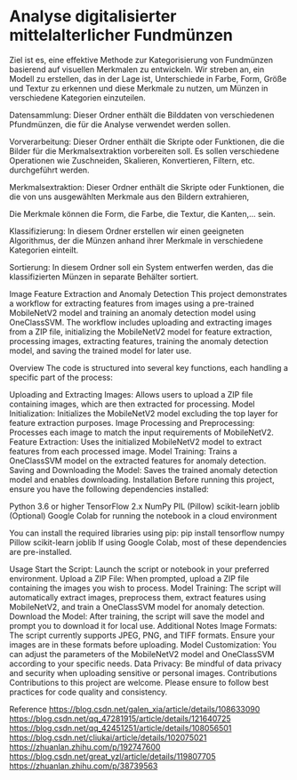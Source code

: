 # Analyse digitalisierter mittelalterlicher Fundmünzen

Ziel ist es, eine effektive Methode zur Kategorisierung von Fundmünzen basierend auf 
visuellen Merkmalen zu entwickeln. Wir streben an, ein Modell zu erstellen, das in der 
Lage ist, Unterschiede in Farbe, Form, Größe und Textur zu erkennen und diese Merkmale 
zu nutzen, um Münzen in verschiedene Kategorien einzuteilen.

Datensammlung: 
Dieser Ordner enthält die Bilddaten von verschiedenen Pfundmünzen, 
die für die Analyse verwendet werden sollen.

Vorverarbeitung:
Dieser Ordner enthält die Skripte oder Funktionen,
die die Bilder für die Merkmalsextraktion vorbereiten soll.
Es sollen verschiedene Operationen wie Zuschneiden, Skalieren, Konvertieren, 
Filtern, etc. durchgeführt werden.

Merkmalsextraktion:
Dieser Ordner enthält die Skripte oder Funktionen, 
die die von uns ausgewählten Merkmale aus den Bildern extrahieren,

Die Merkmale können die Form, die Farbe, die Textur, die Kanten,... sein.

Klassifizierung: 
In diesem Ordner erstellen wir einen geeigneten Algorithmus,
der die Münzen anhand ihrer Merkmale in verschiedene Kategorien einteilt.

Sortierung: 
In diesem Ordner soll ein System entwerfen werden,
das die klassifizierten Münzen in separate Behälter sortiert.


Image Feature Extraction and Anomaly Detection
This project demonstrates a workflow for extracting features from images using a pre-trained MobileNetV2 model and training an anomaly detection model using OneClassSVM. The workflow includes uploading and extracting images from a ZIP file, initializing the MobileNetV2 model for feature extraction, processing images, extracting features, training the anomaly detection model, and saving the trained model for later use.

Overview
The code is structured into several key functions, each handling a specific part of the process:

Uploading and Extracting Images: Allows users to upload a ZIP file containing images, which are then extracted for processing.
Model Initialization: Initializes the MobileNetV2 model excluding the top layer for feature extraction purposes.
Image Processing and Preprocessing: Processes each image to match the input requirements of MobileNetV2.
Feature Extraction: Uses the initialized MobileNetV2 model to extract features from each processed image.
Model Training: Trains a OneClassSVM model on the extracted features for anomaly detection.
Saving and Downloading the Model: Saves the trained anomaly detection model and enables downloading.
Installation
Before running this project, ensure you have the following dependencies installed:

Python 3.6 or higher
TensorFlow 2.x
NumPy
PIL (Pillow)
scikit-learn
joblib
(Optional) Google Colab for running the notebook in a cloud environment

You can install the required libraries using pip:
pip install tensorflow numpy Pillow scikit-learn joblib
If using Google Colab, most of these dependencies are pre-installed.

Usage
Start the Script: Launch the script or notebook in your preferred environment.
Upload a ZIP File: When prompted, upload a ZIP file containing the images you wish to process.
Model Training: The script will automatically extract images, preprocess them, extract features using MobileNetV2, and train a OneClassSVM model for anomaly detection.
Download the Model: After training, the script will save the model and prompt you to download it for local use.
Additional Notes
Image Formats: The script currently supports JPEG, PNG, and TIFF formats. Ensure your images are in these formats before uploading.
Model Customization: You can adjust the parameters of the MobileNetV2 model and OneClassSVM according to your specific needs.
Data Privacy: Be mindful of data privacy and security when uploading sensitive or personal images.
Contributions
Contributions to this project are welcome. Please ensure to follow best practices for code quality and consistency.

Reference
https://blog.csdn.net/galen_xia/article/details/108633090
https://blog.csdn.net/qq_47281915/article/details/121640725
https://blog.csdn.net/qq_42451251/article/details/108056501
https://blog.csdn.net/cliukai/article/details/102075021
https://zhuanlan.zhihu.com/p/192747600
https://blog.csdn.net/great_yzl/article/details/119807705
https://zhuanlan.zhihu.com/p/38739563

